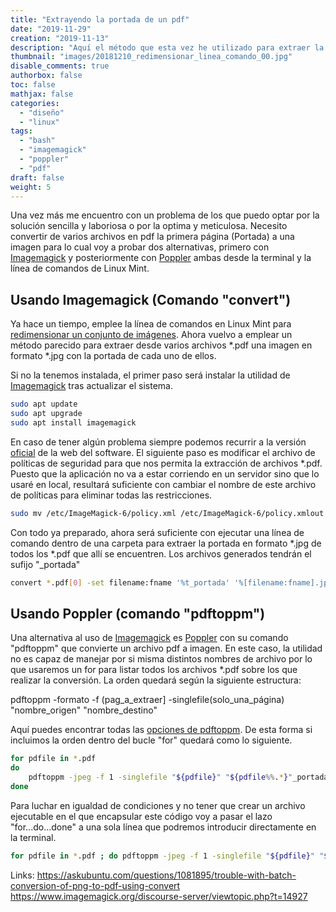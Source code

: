 ```yaml
---
title: "Extrayendo la portada de un pdf"
date: "2019-11-29"
creation: "2019-11-13"
description: "Aquí el método que esta vez he utilizado para extraer la portada de varios archivos en pdf desde la consola de comandos gracias a Imagemagick y Poppler."
thumbnail: "images/20181210_redimensionar_linea_comando_00.jpg"
disable_comments: true
authorbox: false
toc: false
mathjax: false
categories:
  - "diseño"
  - "linux"
tags:
  - "bash"
  - "imagemagick"
  - "poppler"
  - "pdf"
draft: false
weight: 5
---
```

Una vez más me encuentro con un problema de los que puedo optar por la solución sencilla y laboriosa o por la optima y meticulosa. Necesito convertir de varios archivos en pdf la primera página (Portada) a una imagen para lo cual voy a probar dos alternativas, primero con [Imagemagick] y posteriormente con [Poppler] ambas desde la terminal y la línea de comandos de Linux Mint.
<!--more-->

## Usando Imagemagick (Comando "convert")
Ya hace un tiempo, emplee la línea de comandos en Linux Mint para [redimensionar un conjunto de imágenes]({{<relref"20181215_redimensionar_linea_comando.md">}}). Ahora vuelvo a emplear un método parecido para extraer desde varios archivos *.pdf una imagen en formato *.jpg con la portada de cada uno de ellos. 

Si no la tenemos instalada, el primer paso será instalar la utilidad de [Imagemagick] tras actualizar el sistema.

``` sh
sudo apt update
sudo apt upgrade
sudo apt install imagemagick
```

En caso de tener algún problema siempre podemos recurrir a la versión [oficial] de la web del software. El siguiente paso es modificar el archivo de políticas de seguridad para que nos permita la extracción de archivos *.pdf. Puesto que la aplicación no va a estar corriendo en un servidor sino que lo usaré en local, resultará suficiente con cambiar el nombre de este archivo de políticas para eliminar todas las restricciones.

``` sh
sudo mv /etc/ImageMagick-6/policy.xml /etc/ImageMagick-6/policy.xmlout
```

Con todo ya preparado, ahora será suficiente con ejecutar una línea de comando dentro de una carpeta para extraer la portada en formato *.jpg de todos los *.pdf que allí se encuentren. Los archivos generados tendrán el sufijo "_portada"

``` sh
convert *.pdf[0] -set filename:fname '%t_portada' '%[filename:fname].jpg'
```

## Usando Poppler (comando "pdftoppm") 
Una alternativa al uso de [Imagemagick] es [Poppler] con su comando "pdftoppm" que convierte un archivo pdf a imagen.  En este caso, la utilidad no es capaz de manejar por si misma distintos nombres de archivo por lo que usaremos un for para listar todos los archivos *.pdf sobre los que realizar la conversión. La orden quedará según la siguiente estructura:

pdftoppm -formato -f (pag_a_extraer] -singlefile(solo_una_página) "nombre_origen" "nombre_destino"

Aquí puedes encontrar todas las [opciones de pdftoppm]. De esta forma si incluimos la orden dentro del bucle "for" quedará como lo siguiente.

``` sh
for pdfile in *.pdf
do 
	pdftoppm -jpeg -f 1 -singlefile "${pdfile}" "${pdfile%%.*}"_portada
done
```

Para luchar en igualdad de condiciones y no tener que crear un archivo ejecutable en el que encapsular este código voy a pasar el lazo "for...do...done" a una sola línea que podremos introducir directamente en la terminal.

``` sh
for pdfile in *.pdf ; do pdftoppm -jpeg -f 1 -singlefile "${pdfile}" "${pdfile%%.*}"_portada; done
```

Links:
https://askubuntu.com/questions/1081895/trouble-with-batch-conversion-of-png-to-pdf-using-convert
https://www.imagemagick.org/discourse-server/viewtopic.php?t=14927


[Imagemagick]: https://imagemagick.org
[oficial]: https://imagemagick.org/script/download.php
[Poppler]: https://poppler.freedesktop.org/
[opciones de pdftoppm]: https://linux.die.net/man/1/pdftoppm
